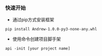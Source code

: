 ### 快速开始
* 通过pip方式安装框架
```
pip install Andrew-1.0.0-py3-none-any.whl
```
* 使用命令创建项目脚手架
```
api -init [your project name]
```